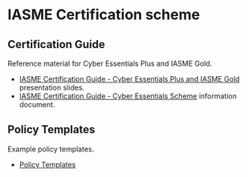 # IASME Certification scheme

## Certification Guide

Reference material for Cyber Essentials Plus and IASME Gold.

- [IASME Certification Guide - Cyber Essentials Plus and IASME Gold](IASME_Certification_Guide-Cyber_Essentials_Plus_and_IASME_Gold.pptx) presentation slides.
- [IASME Certification Guide - Cyber Essentials Scheme](IASME_Certification_Guide-Cyber_Essentials_Scheme.docx) information document.

## Policy Templates

Example policy templates.

- [Policy Templates](Policy_Templates)
